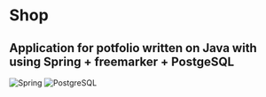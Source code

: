 # Shop
## Application for potfolio written on Java with using Spring + freemarker + PostgeSQL
![Spring](https://i2.wp.com/curiotek.com/wp-content/uploads/2017/06/Spring-Logo.png?fit=851%2C446&ssl=1)
![PostgreSQL](https://upload.wikimedia.org/wikipedia/commons/thumb/2/29/Postgresql_elephant.svg/1985px-Postgresql_elephant.svg.png)
